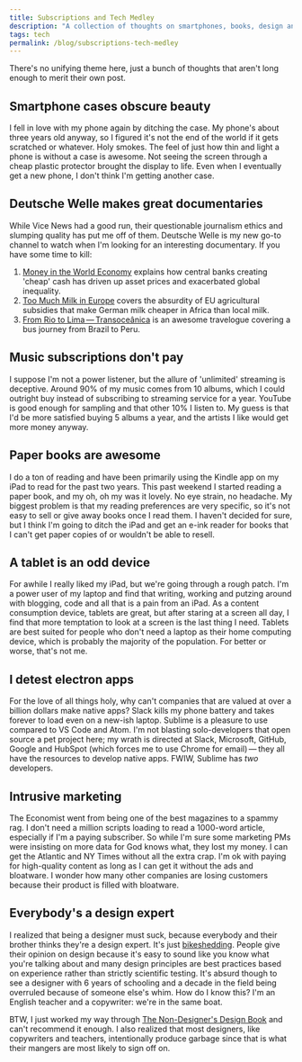 ```yaml
---
title: Subscriptions and Tech Medley
description: "A collection of thoughts on smartphones, books, design and why I canceled my Apple Music and Economist subscriptions."  
tags: tech
permalink: /blog/subscriptions-tech-medley
---
```


There's no unifying theme here, just a bunch of thoughts that aren't long enough to merit their own post. 

## Smartphone cases obscure beauty  

I fell in love with my phone again by ditching the case. My phone's about three years old anyway, so I figured it's not the end of the world if it gets scratched or whatever. Holy smokes. The feel of just how thin and light a phone is without a case is awesome. Not seeing the screen through a cheap plastic protector brought the display to life. Even when I eventually get a new phone, I don't think I'm getting another case. 

## Deutsche Welle makes great documentaries 

While Vice News had a good run, their questionable journalism ethics and slumping quality has put me off of them. Deutsche Welle is my new go-to channel to watch when I'm looking for an interesting documentary. If you have some time to kill:  
1. [Money in the World Economy][mwe] explains how central banks creating 'cheap' cash has driven up asset prices and exacerbated global inequality. 
2. [Too Much Milk in Europe][tmm] covers the absurdity of EU agricultural subsidies that make German milk cheaper in Africa than local milk. 
3. [From Rio to Lima&thinsp;—&thinsp;Transoceânica][rlt] is an awesome travelogue covering a bus journey from Brazil to Peru. 

## Music subscriptions don't pay 

I suppose I'm not a power listener, but the allure of 'unlimited' streaming is deceptive. Around 90% of my music comes from 10 albums, which I could outright buy instead of subscribing to streaming service for a year. YouTube is good enough for sampling and that other 10% I listen to. My guess is that I'd be more satisfied buying 5 albums a year, and the artists I like would get more money anyway. 

## Paper books are awesome 

I do a ton of reading and have been primarily using the Kindle app on my iPad to read for the past two years. This past weekend I started reading a paper book, and my oh, oh my was it lovely. No eye strain, no headache. My biggest problem is that my reading preferences are very specific, so it's not easy to sell or give away books once I read them. I haven't decided for sure, but I think I'm going to ditch the iPad and get an e-ink reader for books that I can't get paper copies of or wouldn't be able to resell.  

## A tablet is an odd device 

For awhile I really liked my iPad, but we're going through a rough patch. I'm a power user of my laptop and find that writing, working and putzing around with blogging, code and all that is a pain from an iPad. As a content consumption device, tablets are great, but after staring at a screen all day, I find that more temptation to look at a screen is the last thing I need. Tablets are best suited for people who don't need a laptop as their home computing device, which is probably the majority of the population. For better or worse, that's not me. 

## I detest electron apps 

For the love of all things holy, why can't companies that are valued at over a billion dollars make native apps? Slack kills my phone battery and takes forever to load even on a new-ish laptop. Sublime is a pleasure to use compared to VS Code and Atom. I'm not blasting solo-developers that open source a pet project here; my wrath is directed at Slack, Microsoft, GitHub, Google and HubSpot (which forces me to use Chrome for email)&thinsp;—&thinsp;they all have the resources to develop native apps. FWIW, Sublime has *two* developers.  

## Intrusive marketing

The Economist went from being one of the best magazines to a spammy rag. I don't need a million scripts loading to read a 1000-word article, especially if I'm a paying subscriber. So while I'm sure some marketing PMs were insisting on more data for God knows what, they lost my money. I can get the Atlantic and NY Times without all the extra crap. I'm ok with paying for high-quality content as long as I can get it without the ads and bloatware. I wonder how many other companies are losing customers because their product is filled with bloatware. 

## Everybody's a design expert 

I realized that being a designer must suck, because everybody and their brother thinks they're a design expert. It's just [bikeshedding][bks]. People give their opinion on design because it's easy to sound like you know what you're talking about and many design principles are best practices based on experience rather than strictly scientific testing. It's absurd though to see a designer with 6 years of schooling and a decade in the field being overruled because of someone else's whim. How do I know this? I'm an English teacher and a copywriter: we're in the same boat. 

BTW, I just worked my way through [The Non-Designer's Design Book][ndd] and can't recommend it enough. I also realized that most designers, like copywriters and teachers, intentionally produce garbage since that is what their mangers are most likely to sign off on. 



[mwe]: https://www.youtube.com/watch?v=t6m49vNjEGs 
[tmm]: https://www.youtube.com/watch?v=7KPWLSVn0ko
[rlt]: https://www.youtube.com/watch?v=C_ODFlqURxY
[bks]: https://en.wiktionary.org/wiki/bikeshedding
[ndd]: http://www.powells.com/book/-9781566091596 